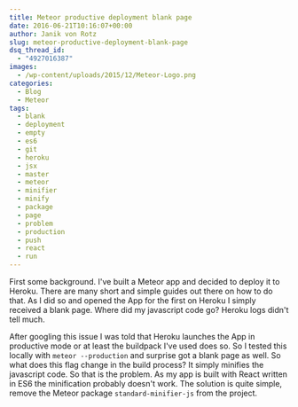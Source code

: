 ```yaml
---
title: Meteor productive deployment blank page
date: 2016-06-21T10:16:07+00:00
author: Janik von Rotz
slug: meteor-productive-deployment-blank-page
dsq_thread_id:
  - "4927016387"
images:
  - /wp-content/uploads/2015/12/Meteor-Logo.png
categories:
  - Blog
  - Meteor
tags:
  - blank
  - deployment
  - empty
  - es6
  - git
  - heroku
  - jsx
  - master
  - meteor
  - minifier
  - minify
  - package
  - page
  - problem
  - production
  - push
  - react
  - run
---
```

First some background. I've built a Meteor app and decided to deploy it to Heroku. There are many short and simple guides out there on how to do that. As I did so and opened the App for the first on Heroku I simply received a blank page. Where did my javascript code go? Heroku logs didn't tell much.
<!--more-->
After googling this issue I was told that Heroku launches the App in productive mode or at least the buildpack I've used does so. So I tested this locally with `meteor --production` and surprise got a blank page as well. So what does this flag change in the build process? It simply minifies the javascript code. So that is the problem. As my app is built with React written in ES6 the minification probably doesn't work. The solution is quite simple, remove the Meteor package `standard-minifier-js` from the project.